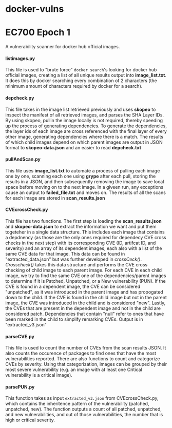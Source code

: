 # docker-vulns #

# EC700 Epoch 1

A vulnerability scanner for docker hub official images.

#### listimages.py
This file is used to "brute force" ```docker search```'s looking for docker hub official images, creating a list of all unique results output into **image_list.txt**. It does this by docker searching every combination of 2 characters (the minimum amount of characters required by docker for a search).

#### depcheck.py

This file takes in the image list retrieved previously and uses **skopeo** to inspect the manifest of all retrieved images, and parses the SHA Layer IDs. By using skopeo, pullin the image locally is not required, thereby speeding up the process of generating dependencies. To generate the dependencies, the layer ids of each image are cross referenced with the final layer of every other image, generating dependencies where there is a match. The results of which child images depend on which parent images are output in JSON format to **skopeo-data.json** and an easier to read **depcheck.txt**

#### pullAndScan.py
This file uses **image_list.txt** to automate a process of pulling each image one by one, scanning each one using **grype** after each pull, storing the results in a JSON, and then subsequently removing the image to save local space before moving on to the next image. In a giveen run, any exceptions cause an output to **failed_file.txt** and moves on. The results of all the scans for each image are stored in **scan_results.json**

#### CVEcrossCheck.py
This file has two functions. The first step is loading the **scan_results.json** and **skopeo-data.json** to extract the information we want and put them togeteher in a single data structure. This includes each image that contains a depdnency (as those are the only ones required for dependecy CVE cross checks in the next step) with its corresponding CVE (ID, artifcat ID, and severity) and an array of its dependent images, each also with a list of the same CVE data for that image. This data can be found in "extracted_data.json" but was further developed in *crossCeck()*. *Crosscheck()* takes this data structure and performs the CVE cross checking of child image to each parent image. For each CVE in each child image, we try to find the same CVE one of the dependencies/parent images to determine if it is Patched, Unpatched, or a New vulnerability (PUN). If the CVE is found in a dependent image, the CVE can be considered "unpatched", as it was introduced in the parent image and has propogated down to the child. If the CVE is found in the child image but not in the parent image, the CVE was introduced in the child and is considered "new". Lastly, the CVEs that are present in the dependent image and not in the child are considered patch. Dependencies that contain "null" refer to ones that have been marked in the child to simplify remarking CVEs. Output is in "extracted_v3.json"

#### parseCVE.py

This file is used to count the number of CVEs from the scan results JSON. It also counts the occurence of packages to find ones that have the most vulnerabilities reported. There are also functions to count and categorize CVEs by severity. Using that categorization, images can be grouped by their most severe vulnerability (e.g. an image with at least one Critical vulnerability is a critical image).

#### parsePUN.py

This function takes as input `extracted_v3.json` from CVEcrossCheck.py, which contains the inheritence pattern of the vulnerability (patched, unpatched, new). The function outputs a count of all patched, unpatched, and new vulnerabilities, and out of those vulnerabilities, the number that is high or critical severity.


